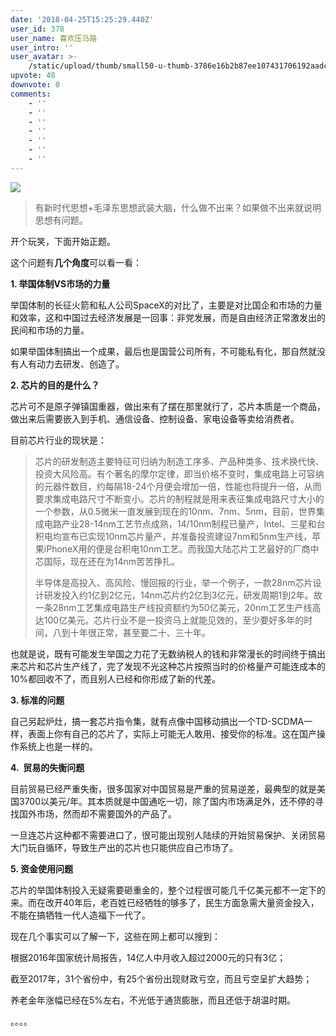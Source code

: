 ```yaml
---
date: '2018-04-25T15:25:29.440Z'
user_id: 378
user_name: 喜欢压马路
user_intro: ''
user_avatar: >-
    /static/upload/thumb/small50-u-thumb-3786e16b2b87ee107431706192aadca6207312f8277.png
upvote: 48
downvote: 0
comments:
    - ''
    - ''
    - ''
    - ''
    - ''
    - ''
    - ''
---
```


![](https://web.archive.org:443/web/20180529150645im_/https://pincimg.com/posts/73774/52891d42df1384d062e1717fab8e4443.jpg)  

  

> 有新时代思想+毛泽东思想武装大脑，什么做不出来？如果做不出来就说明思想有问题。

开个玩笑，下面开始正题。  

  

这个问题有**几个角度**可以看一看：

  

**1\. 举国体制VS市场的力量**

举国体制的长征火箭和私人公司SpaceX的对比了，主要是对比国企和市场的力量和效率，这和中国过去经济发展是一回事：非党发展，而是自由经济正常激发出的民间和市场的力量。

如果举国体制搞出一个成果，最后也是国营公司所有，不可能私有化，那自然就没有人有动力去研发、创造了。

  

**2\. 芯片的目的是什么？**

芯片可不是原子弹镇国重器，做出来有了摆在那里就行了，芯片本质是一个商品，做出来后需要嵌入到手机、通信设备、控制设备、家电设备等卖给消费者。

目前芯片行业的现状是：

> 芯片的研发制造主要特征可归纳为制造工序多、产品种类多、技术换代快、投资大风险高。有个著名的摩尔定律，即当价格不变时，集成电路上可容纳的元器件数目，约每隔18-24个月便会增加一倍，性能也将提升一倍，从而要求集成电路尺寸不断变小。芯片的制程就是用来表征集成电路尺寸大小的一个参数，从0.5微米一直发展到现在的10nm、7nm、5nm，目前，世界集成电路产业28-14nm工艺节点成熟，14/10nm制程已量产，Intel、三星和台积电均宣布已实现10nm芯片量产，并准备投资建设7nm和5nm生产线，苹果iPhoneX用的便是台积电10nm工艺。而我国大陆芯片工艺最好的厂商中芯国际，现在还在为14nm苦苦挣扎。
> 
> 半导体是高投入、高风险、慢回报的行业，举一个例子，一款28nm芯片设计研发投入约1亿到2亿元，14nm芯片约2亿到3亿元，研发周期1到2年。故一条28nm工艺集成电路生产线投资额约为50亿美元，20nm工艺生产线高达100亿美元。芯片行业不是一投资马上就能见效的，至少要好多年的时间，八到十年很正常，甚至要二十、三十年。

也就是说，既有可能发生举国之力花了无数纳税人的钱和非常漫长的时间终于搞出来芯片和芯片生产线了，完了发现不光这种芯片按照当时的价格量产可能连成本的10%都回收不了，而且别人已经和你形成了新的代差。

  

**3\. 标准的问题**

自己另起炉灶，搞一套芯片指令集，就有点像中国移动搞出一个TD-SCDMA一样，表面上你有自己的芯片了，实际上可能无人敢用、接受你的标准。这在国产操作系统上也是一样的。

  

**4.  贸易的失衡问题**

目前贸易已经严重失衡，很多国家对中国贸易是严重的贸易逆差，最典型的就是美国3700以美元/年。其本质就是中国通吃一切，除了国内市场满足外，还不停的寻找国外市场，然而却不需要国外的产品了。

一旦连芯片这种都不需要进口了，很可能出现别人陆续的开始贸易保护、关闭贸易大门玩自循环，导致生产出的芯片也只能供应自己市场了。

  

**5\. 资金使用问题**

芯片的举国体制投入无疑需要砸重金的，整个过程很可能几千亿美元都不一定下的来。而在改开40年后，老百姓已经牺牲的够多了，民生方面急需大量资金投入，不能在搞牺牲一代人造福下一代了。

现在几个事实可以了解一下，这些在网上都可以搜到：

根据2016年国家统计局报告，14亿人中月收入超过2000元的只有3亿；

截至2017年，31个省份中，有25个省份出现财政亏空，而且亏空呈扩大趋势；

养老金年涨幅已经在5%左右，不光低于通货膨胀，而且还低于胡温时期。

。。。。
